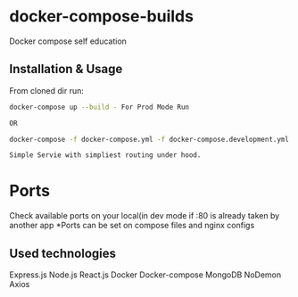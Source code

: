 # docker-compose-builds

Docker compose self education 

## Installation & Usage

From cloned dir run:

```bash
docker-compose up --build - For Prod Mode Run

OR

docker-compose -f docker-compose.yml -f docker-compose.development.yml up --build - For Dev env/mode run
```

```bash
Simple Servie with simpliest routing under hood.
```
# Ports
Check available ports on your local(in dev mode if :80 is already taken by another app
*Ports can be set on compose files and nginx configs

## Used technologies
Express.js
Node.js
React.js
Docker
Docker-compose
MongoDB
NoDemon
Axios
